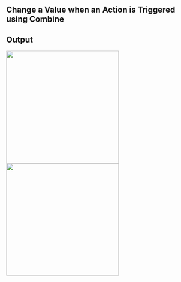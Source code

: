 ## Change a Value when an Action is Triggered using Combine

## Output

<img src="https://user-images.githubusercontent.com/31185862/150362164-b43e16bf-210c-426d-8a5b-cce143301f82.png" width="300" />
<img src="https://user-images.githubusercontent.com/31185862/150362170-7296c2e9-0f5e-493c-89b2-4ea8a29a6453.png" width="300" />
